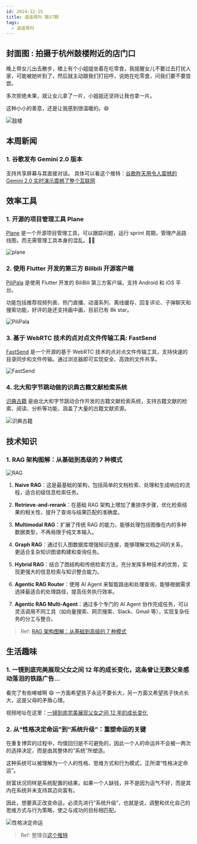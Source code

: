 ```yaml
---
id: 2024-12-15
title: 遥遥周刊 第57期
tags:
  - 遥遥周刊
---
```


## 封面图 : 拍摄于杭州鼓楼附近的店门口

晚上带女儿出去散步，楼上有个小姐姐坐着在吃零食，我提醒女儿不要过去打扰人家，可能被她听到了，然后就主动跟我们打招呼，说她在吃零食，问我们要不要尝尝。

多次拒绝未果，就让女儿拿了一片，小姐姐还坚持让我也拿一片。

这种小小的善意，还是让我感到很温暖的。😄

![鼓楼](cover.jpeg)

## 本周新闻

### 1. 谷歌发布 Gemini 2.0 版本

支持共享屏幕与其直接对话。
具体可以看这个推特：[谷歌昨天用令人震撼的 Gemini 2.0 实时演示震撼了整个互联网](https://x.com/FinanceYF5/status/1867413831208907153)

## 效率工具

### 1. 开源的项目管理工具 Plane

[Plane](https://github.com/makeplane/plane) 是一个开源项目管理工具，可以跟踪问题，运行 sprint 周期，管理产品路线图，而无需管理工具本身的混乱。🧘‍♀️

![plane](Plane.webp)

### 2. 使用 Flutter 开发的第三方 Bilibili 开源客户端

[PiliPala](https://github.com/guozhigq/pilipala) 是使用 Flutter 开发的 BiliBili 第三方客户端，支持 Android 和 iOS 平台。

功能包括推荐视频列表、热门直播、动漫系列、离线缓存、回复评论、子弹聊天和搜索功能，好评的是还支持画中画，目前已有 8k star。

![PiliPala](PiliPala.jpeg)

### 3. 基于 WebRTC 技术的点对点文件传输工具: FastSend

[FastSend](https://github.com/ShouChenICU/FastSend) 是一个开源的基于 WebRTC 技术的点对点文件传输工具，支持快速的目录同步和文件传输。通过浏览器即可实现安全、高效的文件共享。

![FastSend](FastSend.webp)

### 4. 北大和字节跳动做的识典古籍文献检索系统

[识典古籍](https://www.shidianguji.com/) 是由北大和字节跳动合作开发的古籍文献检索系统，支持古籍文献的检索、阅读、分析等功能，涵盖了大量的古籍文献资源。

![识典古籍](识典古籍.jpeg)

## 技术知识

### 1. RAG 架构图解：从基础到高级的 7 种模式

![RAG](RAG架构图解.jpeg)

1. **Naive RAG**：这是最基础的架构，包括简单的文档检索、处理和生成响应的流程，适合初级信息检索任务。

2. **Retrieve-and-rerank**：在基础 RAG 架构上增加了重排序步骤，优化检索结果的相关性，提升了查询与结果匹配的准确度。

3. **Multimodal RAG**：扩展了传统 RAG 的能力，能够处理包括图像在内的多种数据类型，不再局限于纯文本输入。

4. **Graph RAG**：通过引入图数据库增强知识连接，能够理解文档之间的关系，更适合复杂知识图谱构建和查询任务。

5. **Hybrid RAG**：结合了图结构和传统检索方法，充分发挥多种技术的优势，实现更强大的信息检索与知识整合能力。

6. **Agentic RAG Router**：使用 AI Agent 来智能路由和处理查询，能够根据需求选择最适合的处理路径，提高任务执行效率。

7. **Agentic RAG Multi-Agent**：通过多个专门的 AI Agent 协作完成任务，可以灵活调用不同工具（如向量搜索、网页搜索、Slack、Gmail 等），实现复杂任务的分工与整合。

> Ref: [RAG 架构图解：从基础到高级的 7 种模式](https://x.com/shao__meng/status/1866626166079230355)

## 生活趣味

### 1. 一镜到底完美展现父女之间 12 年的成长变化，这条曾让无数父亲感动落泪的铁路广告…

看完了有些唏嘘啊 😄
一方面希望孩子永远不要长大，另一方面又希望孩子快点长大，这是父母的矛盾心理。

视频地址在这里：[一镜到底完美展现父女之间 12 年的成长变化](https://x.com/Morris_LT/status/1867368980333367791)

### 2. 从“性格决定命运”到“系统升级”：重塑命运的关键

在重复博弈的过程中，均值回归是不可避免的，因此一个人的命运并不会被一两次的选择决定，而是由其整体的“系统”所塑造。

这种系统可以被理解为一个人的性格、思维方式和行为模式，正所谓“性格决定命运”。

财富状况同样是系统配置的结果。如果一个人缺钱，并不是因为运气不好，而是其内在系统并未支持其迈向富有。

因此，想要真正改变命运，必须先进行“系统升级”，也就是说，调整和优化自己的思维方式与行为策略，使之与成功的目标相匹配。

![性格决定命运](性格决定命运.webp)

> Ref: 整理自[这个推特](https://x.com/fuzzyface/status/1866976061256503697)
